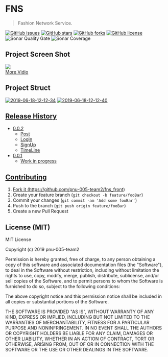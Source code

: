 # FNS
> Fashion Network Service.

[![GitHub issues](https://img.shields.io/github/issues/pnu-005-team2/fns_front.svg)](https://github.com/pnu-005-team2/fns_front/issues)
[![GitHub stars](https://img.shields.io/github/stars/pnu-005-team2/fns_front.svg)](https://github.com/pnu-005-team2/fns_front/stargazers)
[![GitHub forks](https://img.shields.io/github/forks/pnu-005-team2/fns_front.svg)](https://github.com/pnu-005-team2/fns_front/network)
[![GitHub license](https://img.shields.io/github/license/pnu-005-team2/fns_front.svg)](https://github.com/pnu-005-team2/fns_front/blob/master/LICENSE)
![Sonar Quality Gate](https://img.shields.io/sonar/http/164.125.34.137:9000/com.team2.webservice/quality_gate.svg?sonarVersion=6.7.6)
![Sonar Coverage](https://img.shields.io/sonar/http/164.125.34.137:9000/com.team2.webservice/coverage.svg?sonarVersion=6.7.6)
## Project Screen Shot 
![](https://j.gifs.com/E8Z7qv.gif)   
               [More Vidio](https://www.youtube.com/watch?v=UUe1MsgOkIM)
## Project Struct
<a href="https://ibb.co/MMKn31w"><img src="https://i.ibb.co/ZWvdkg4/2019-06-18-12-12-34.png" alt="2019-06-18-12-12-34" border="0"></a>
<a href="https://ibb.co/m62X3mH"><img src="https://i.ibb.co/pJMRSg3/2019-06-18-12-12-40.png" alt="2019-06-18-12-12-40" border="0"></a><br /><a target='_blank' href='https://statewideinventory.org/volkswagen-0-60-times'>
## Release History

* 0.0.2
    * Post
    * Login
    * SignUp
    * TimeLine
* 0.0.1
    * Work in progress
    
## Contributing

1. Fork it (<https://github.com/pnu-005-team2/fns_front>)
2. Create your feature branch (`git checkout -b feature/fooBar`)
3. Commit your changes (`git commit -am 'Add some fooBar'`)
4. Push to the branch (`git push origin feature/fooBar`)
5. Create a new Pull Request

## License (MIT)

MIT License

Copyright (c) 2019 pnu-005-team2

Permission is hereby granted, free of charge, to any person obtaining a copy
of this software and associated documentation files (the "Software"), to deal
in the Software without restriction, including without limitation the rights
to use, copy, modify, merge, publish, distribute, sublicense, and/or sell
copies of the Software, and to permit persons to whom the Software is
furnished to do so, subject to the following conditions:

The above copyright notice and this permission notice shall be included in all
copies or substantial portions of the Software.

THE SOFTWARE IS PROVIDED "AS IS", WITHOUT WARRANTY OF ANY KIND, EXPRESS OR
IMPLIED, INCLUDING BUT NOT LIMITED TO THE WARRANTIES OF MERCHANTABILITY,
FITNESS FOR A PARTICULAR PURPOSE AND NONINFRINGEMENT. IN NO EVENT SHALL THE
AUTHORS OR COPYRIGHT HOLDERS BE LIABLE FOR ANY CLAIM, DAMAGES OR OTHER
LIABILITY, WHETHER IN AN ACTION OF CONTRACT, TORT OR OTHERWISE, ARISING FROM,
OUT OF OR IN CONNECTION WITH THE SOFTWARE OR THE USE OR OTHER DEALINGS IN THE
SOFTWARE.
